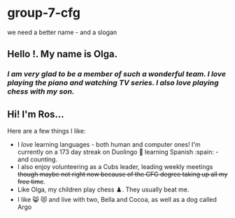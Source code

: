 # group-7-cfg

we need a better name -
and a slogan

## **Hello !. My name is Olga.**
### _I am very glad to be a member of such a wonderful team. I love playing the piano and watching TV series. I also love playing chess with my son._


## **Hi! I'm Ros...**

Here are a few things I like:
* I _love_ learning languages - both human and computer ones! I'm currently on a 173 day streak on Duolingo :owl: learning Spanish :spain: - and counting. 
* I also enjoy volunteering as a Cubs leader, leading weekly meetings ~~though maybe not right now because of the CFG degree taking up all my free time~~. 
* Like Olga, my children play chess :chess_pawn:. They usually beat me.
* I like :smile_cat: :heart_eyes_cat: and live with two, Bella and Cocoa, as well as a dog called Argo